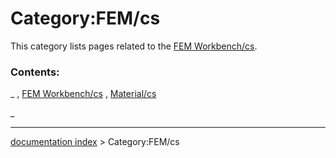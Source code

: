 # Category:FEM/cs
This category lists pages related to the [FEM Workbench/cs](FEM_Workbench/cs.md).

### Contents:

_ , [FEM Workbench/cs](FEM_Workbench/cs.md) , [Material/cs](Material/cs.md)

_

---
[documentation index](../README.md) > Category:FEM/cs
